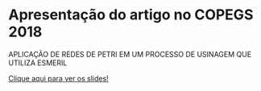 # Apresentação do artigo no COPEGS 2018

APLICAÇÃO DE REDES DE PETRI EM UM PROCESSO DE USINAGEM QUE UTILIZA ESMERIL

[Clique aqui para ver os slides!](https://ailtonbsj.github.io/copegs2018-petrinets/)